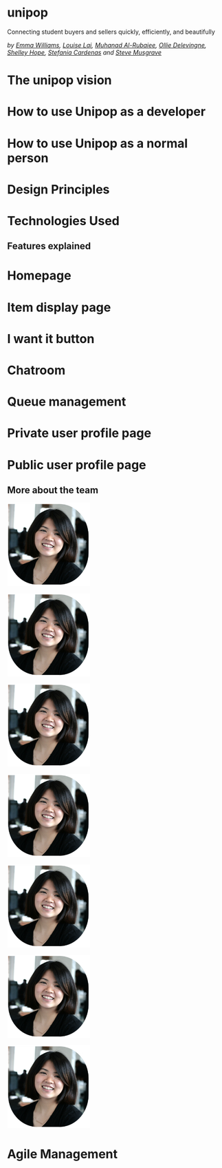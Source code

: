 unipop
====
Connecting student buyers and sellers quickly, efficiently, and beautifully

*by [Emma Williams], [Louise Lai], [Muhanad Al-Rubaiee], [Ollie Delevingne], [Shelley Hope], [Stefania Cardenas] and [Steve Musgrave]*

The unipop vision
===

How to use Unipop as a developer
===

How to use Unipop as a normal person
===

Design Principles
===

Technologies Used
====

Features explained
---

Homepage
===

Item display page
===

I want it button
===

Chatroom
===

Queue management
===

Private user profile page
===

Public user profile page
===


More about the team
---
![](public/readme_images/louise.jpg) 

![](public/readme_images/louise.jpg) 

![](public/readme_images/louise.jpg) 

![](public/readme_images/louise.jpg) 

![](public/readme_images/louise.jpg) 

![](public/readme_images/louise.jpg) 

![](public/readme_images/louise.jpg) 

Agile Management
===


[Emma Williams]:https://github.com/Em01
[Louise Lai]:https://github.com/loulai
[Muhanad Al-Rubaiee]:https://github.com/muhanad40
[Ollie Delevingne]:https://github.com/odelevingne
[Shelley Hope]:https://github.com/ShelleyHope
[Stefania Cardenas]:https://github.com/stefaniacardenas
[Steve Musgrave]:https://github.com/StephanMusgrave